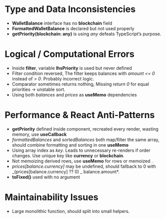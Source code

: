# Type and Data Inconsistencies

- **WalletBalance** interface has no **blockchain** field
- **FormattedWalletBalance** is declared but not used properly
- **getPriority(blockchain: any)** is using _any_ defeats TypeScript’s purpose.

# Logical / Computational Errors

- Inside **filter**, variable **lhsPriority** is used but never defined
- Filter condition reversed, The filter keeps balances with _amount <= 0_ instead of _> 0_. Probably incorrect logic.
- Comparator sometimes returns nothing, Missing _return 0_ for equal priorities → unstable sort.
- Using both _balances_ and _prices_ as **useMemo** dependencies

# Performance & React Anti-Patterns

- **getPriority** defined inside component, recreated every render, wasting memory, use **useCallback**
- _formattedBalances_ and _sortedBalances_ both map/filter the same array, should combine formatting and sorting in one **useMemo**
- Using array index as _key_. Leads to unnecessary re-renders if order changes. Use unique key like **currency** or **blockchain**.
- Not memoizing derived rows, use **useMemo** for rows or memoized <WalletRow />.
- _prices[balance.currency]_ may be undefined, should fallback to 0 with _(prices[balance.currency] ?? 0) _ balance.amount\*.
- **toFixed()** used with no argument

# Maintainability Issues

- Large monolithic function, should split into small helpers.
